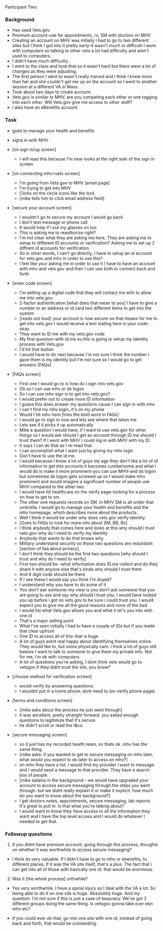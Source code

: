 Participant Two: 

### Background
* Has used Vets.gov 
* Premium account-use for appointments, rx, SM with doctors on MHV
* Creating an account on MHV was initially I had to go to two different sites but I think I got into it pretty early-it wasn't much or difficult-I work with computers so talking to other vets a lot had difficulty and aren't used to computers. 
* I didn't have much difficulty. 
* I went to the class and took that so it wasn't hard but there were a lot of changes as they were adjusting. 
* The first person I went to wasn't really trained and I think I knew more than her and she couldn't get me up on the account so I went to another session at a different VA in Mass. 
* Took about two days to create account. 
* Vets.gov is similar to MHV, are you competing each other or one tagging into each other.  Will Vets.gov give me access to other stuff?
* I also have an eBenefits account. 

### Task
* goes to manage your health and benefits
* signs in with MHV
* [on sign in/up screen]
  * I will read this because I'm new-looks at the right side of the sign in screen

* [on connecting mhv>vets screen]
  * I'm going from Vets.gov to MHV [email page]
  * I'm trying to get into MHV 
  * Clicks on the circle icons like the lock 
  * [mike tells him to click email address field]

* [secure your account screen]
  * I wouldn't go to secure my account I would go back
  * I don't text message or phone call 
  * It would help if I put my glasses on too
  * This is asking me to reauthorize right?
  * I'm not clear what they are asking me here, They are asking me to setup to different ID accounts or verification? Asking me to set up 2 diffrent id accounts for verification.  
  * So in other words, I can't go directly, I have to setup an id account for vets.gov and mhv in order to use this?
  * I feel like your asking me in order to use it I have to have an account with mhv and vets.gov and then I can use both to connect back and forth 

* [enter code screen]  
  * I'm setting up a digital code that they will contact me with to allow me into vets.gov
  * 2-factor authentication [what does that mean to you] I have to give a number or an address or id card two different items to get into the system 
  * [reads out loud] your account is now secure-so that means for me to get into vets.gov I would receive a text stating here is your code-okay. 
  * They want to ID me with my vets.gov code
  * My first question-with id.me so this is going to setup my identity process with Vets.gov 
  * I'd hit that button
  * I would have to do next because I'm not sure I think the number I gave them is my identity but I'm not sure so I would go to get answers [FAQs]

* [FAQs screen]  
  * First one I would go to is how do I sign into vets.gov 
  * Oh so I can use mhv or ds logon 
  * So I can use mhv sign in to get into vets.gov?
  * I would prefer not to create more ID information 
  * I guess this does answer my questions cause I can sign in with mhv 
  * I can't find my mhv login, it's on my phone 
  * Would I hit mhv here [tries the bold word in FAQs] 
  * I would go to sign in now and lets see where that takes me
  * Lets see if it picks it up automatically 
  * Mike a question I would have, if I want to use vets.gov for other things so I would ask should I get an account through ID.me should I trust them? If I went with MHV I could log in with MHV with my ID.
  * It says I can do that as I re-read that. 
  * I can accomplish what I want just by giving my mhv login 
  * Don't have to use the id.me. 
  * I would because I know a lot of guys my age they don't like a lot of id information to get into accounts it becomes cumbersome and what I would do is make it more prominent-you can use MHV-and ds logon but sometimes ds logon gets screwed up so I would make mhv prominent and would imagine a significant number of people use MHV compared to the other two
  * I would have hit healthcare on the verify page-looking for a process on how to get to sm. 
  * The other one requests records on SM. In MHV SM is all under that umbrella. I would go to manage your health and benefits and the mhv homepage, which describes more about the products. 
  * Well I think it would be under why does vets.gov verify identity.
  * [Goes to FAQs to look for more info about SM, BB, Rx]
  * I think anybody that comes here and looks at this why should I trust vets.gov-why do I need to verify my identity 
  * Anybody that wants to do that knows why 
  * Military understand security so those two questions are redundant [section of faq about privacy]
  * I don't think they should be the first two questions [why should I trust and why do I need to verify]
  * First two should be -what information does ID.me collect and do they share it with anyone else that's kinda why should I trust them
  * And 6 digit code should be there
  * If I see these I would say you think I'm stupid?
  * I understand why you have to do some of it
  * You don't ask someone-my view is you don't ask someone that you are going to use and say why should I trust you. I would have looked you up before i got on vets gov to be sure i could trust you. I would expect you to give me all the good reasons and none of the bad
  * I would list what Vets.gov allows you and what it let's you into with one id
  * That's a major selling point
  * What I've seen initially I had to have a couple of IDs but if you made that clear upfront 
  * One ID to access all of this-that is huge
  * A lot of guys arent real happy about identifying themselves online. They would like to, but some physically cant. i think a lot of guys still beleive I want to talk to someone to give them my private info. Not for me, i'm ok with computers.
  * A lot of questions you're asking, I dont think vets would go to vetsgov if they didnt trust the site, you know?

* [choose method for verification screen]
  * would verify by answering questions.
  * I wouldnt put in a home phone, dont need to (on verify phone page)

* [terms and conditions screen]
  * [mike asks about the process he just went through]
  * it was excellent, pretty stratight forward. you asked enough questions to legitimize that it's secure.
  * he didn't scroll or read the t&cs.

* [secure messaging screen]
  * so it just has my recorded health team, so thats ok. mhv has the same thing.
  * [mike asks: if you wanted to get to secure messaging on mhv later, what would you expect to do later to access on mhv?]
  * on mhv they have a list. I would find my provider I want to message. and I would send a message to that provider. They have a search box of people.
  * [mike eplains in the background - we would have upgraded your account to access secure messaging through the steps you went through. but we didnt really explain it or make it explicit. how much do you want to know about the background?]
  * I get doctors notes, appointments, secure messaging, lab reports. It's great to pull in. Is that what you're talknig about?
  * I would want to know they have access to all the information they want and I have the top level access and I would do whatever I needed to get that.

### Followup questions
1. if you didnt have premium account, going through this process, thoughts on whether it was worthwhile to access secure messaging?
  * I think its very valuable. If I didn't have to go to mhv or ebenefits, to different places, If it was the VA site itself, that's a plus. The fact that i can get into all of those with basically one id. that would be enormous. 

2. Was it [the whole process\] orthwhile?
  * Yes very worthwhile. I have a spinal injury so I deal with the VA a lot. So being able to do it on one site is huge. Absolutely huge. And my question: I'm not sure if this is just a case of beauracy. We've got 2 different groups doing the same thing. Is vetsgov gonna take over ebn mhv etc?

* if you could ever do that, go into one site with one id, instead of going back and forth, that would be outstanding.

